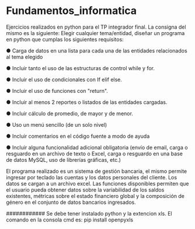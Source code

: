 # Fundamentos_informatica
Ejercicios realizados en python para el TP integrador final. La consigna del mismo es la siguiente:
Elegir cualquier tema/entidad, diseñar un programa en python que cumplas los siguientes requisitos:


● Carga de datos en una lista para cada una de las entidades relacionados al tema elegido

● Incluir tanto el uso de las estructuras de control while y for.

● Incluir el uso de condicionales con If elif else.

● Incluir el uso de funciones con "return".

● Incluir al menos 2 reportes o listados de las entidades cargadas.

● Incluir cálculo de promedio, de mayor y de menor.

● Uso un menú sencillo (de un solo nivel)

● Incluir comentarios en el código fuente a modo de ayuda

● Incluir alguna funcionalidad adicional obligatoria (envío de email, carga o resguardo en un archivo de texto o Excel, carga o
resguardo en una base de datos MySQL, uso de librerías gráficas, etc.)

El programa realizado es un sistema de gestión bancaria, el mismo permite ingresar por teclado las cuentas y los datos personales del cliente. 
Los datos se cargan a un archivo excel. Las funciones disponibles permiten que el usuario pueda obtener datos sobre la variabilidad de los saldos existentes, métricas sobre el estado financiero global y la composición de género en el conjunto de datos bancarios ingresados.

############ Se debe tener instalado python y la extencion xls. El comando en la consola cmd es: pip install openpyxls
